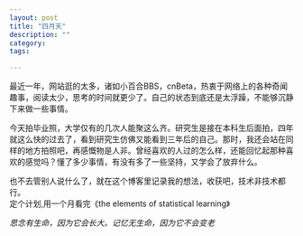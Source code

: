 ```yaml
---
layout: post
title: "四月天"
description: ""
category: 
tags: 

---
```

最近一年，网站逛的太多，诸如小百合BBS，cnBeta，热衷于网络上的各种奇闻趣事，阅读太少，思考的时间就更少了。自己的状态到底还是太浮躁，不能够沉静下来做一些事情。  

今天拍毕业照，大学仅有的几次人能聚这么齐。研究生是接在本科生后面拍，四年就这么快的过去了，看到研究生仿佛又能看到三年后的自己。那时，我还会站在同样的地方拍照吧，再感慨物是人非。曾经喜欢的人过的怎么样，还能回忆起那种喜欢的感觉吗？懂了多少事情，有没有多了一些坚持，又学会了放弃什么。  


也不去管别人说什么了，就在这个博客里记录我的想法，收获吧，技术非技术都行。  
定个计划,用一个月看完《the elements of statistical learning》   

*思念有生命，因为它会长大。记忆无生命，因为它不会变老*  
